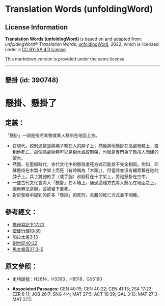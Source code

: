 # Translation Words (unfoldingWord)

## License Information

**Translation Words (unfoldingWord)** is based on and adapted from: _unfoldingWord® Translation Words_, [unfoldingWord](https://unfoldingword.org/utw), 2022, which is licensed under a [CC BY-SA 4.0 license](https://creativecommons.org/licenses/by-sa/4.0/legalcode.en).

This markdown version is provided under the same license.



--------------------------------

## 懸掛 (id: 390748)

懸掛、懸掛了
======

定義：
---

「懸掛」一詞是指將某物或某人懸吊在地面上方。

* 在現代，絞刑通常是將繩子繫在人的脖子上，然後將他懸掛在高處物體上，直到他死亡。這個高處物體可以是樹木或絞刑架，也就是專門為了懸吊人而建的架台。
* 然而，在聖經時代，古代文化中的懸掛處死方式可能並不完全相同。例如，耶穌懸掛在木製十字架上而死（有時稱為「木頭」），但當時並沒有繩索繫在祂的脖子上。兵丁將祂的手（或手腕）和腳釘在十字架上，將祂懸掛在空中。
* 一些古代文化會將人「懸掛」在木樁上，通過這種方式將人懸吊在地面之上，讓他無法逃脫，並被留下至死。
* 對於聖經中提到的許多「懸掛」的死刑，具體的死亡方式並不明確。

參考經文：
-----

* [撒母耳記下17:23](https://ref.ly/2Sam17:23)
* [使徒行傳10:39](https://ref.ly/Acts10:39)
* [加拉太書3:13](https://ref.ly/Gal3:13)
* [創世記40:22](https://ref.ly/Gen40:22)
* [馬太福音27:3–5](https://ref.ly/Matt27:3-Matt27:5)

原文參照：
-----

* 史特朗號：H2614，H3363，H8518，G05190

* **Associated Passages:** GEN 40:19; GEN 40:22; GEN 41:13; 2SA 17:23; EZR 6:11; JOB 26:7; SNG 4:4; MAT 27:5; ACT 10:39; GAL 3:13; MAT 27:3–MAT 27:5


